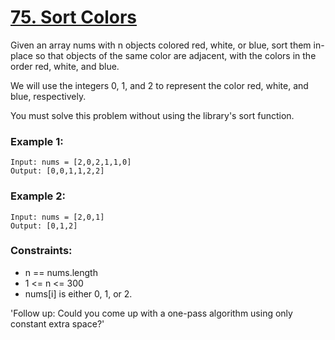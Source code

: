 # [75. Sort Colors](https://leetcode.com/problems/sort-colors/description/)
Given an array nums with n objects colored red, white, or blue, sort them in-place so that objects of the same color are adjacent, with the colors in the order red, white, and blue.

We will use the integers 0, 1, and 2 to represent the color red, white, and blue, respectively.

You must solve this problem without using the library's sort function.

 

### Example 1:
```text
Input: nums = [2,0,2,1,1,0]
Output: [0,0,1,1,2,2]
```
### Example 2:
```text
Input: nums = [2,0,1]
Output: [0,1,2]
 ```

### Constraints:

* n == nums.length
* 1 <= n <= 300
* nums[i] is either 0, 1, or 2.
 

'Follow up: Could you come up with a one-pass algorithm using only constant extra space?'
